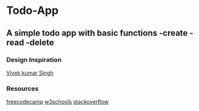 # Todo-App

A simple todo app with basic functions
-create
-read
-delete
---

### Design Inspiration
[Vivek kumar Singh](https://www.behance.net/gallery/127460643/TO-DO-List)

### Resources
[freecodecamp](https://www.freecodecamp.org/)
[w3schools](https://www.w3schools.com/)
[stackoverflow](https://stackoverflow.com/)


